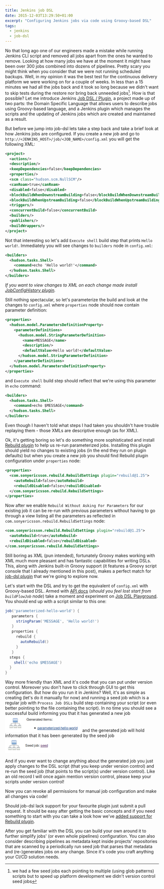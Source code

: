 ```yaml
---
title: Jenkins job DSL
date: 2015-12-03T13:29:50+01:00
excerpt: "Configuring Jenkins jobs via code using Groovy-based DSL"
tags:
  - jenkins
  - job-dsl
---
```


No that long ago one of our engineers made a mistake while running Jenkins CLI script and removed all jobs apart from the ones he wanted to remove.
Looking at how many jobs we have at the moment it might have been over 300 jobs combined into dozens of pipelines.
Pretty scary you might think when you consider that we were not running scheduled backups.
Well, in my opinion it was the best test for the continuous delivery platform we were working on for a couple of weeks.
In less than a 15 minutes we had all the jobs back and it took so long because we didn't want to skip tests during the restore nor bring back unneeded jobs[^1].
How is that possible?
Let me introduce Jenkins [Job DSL / Plugin](https://github.com/jenkinsci/job-dsl-plugin), a project made up of two parts: the Domain Specific Language that allows users to describe jobs using Groovy-based language, and a Jenkins plugin which manages the scripts and the updating of Jenkins jobs which are created and maintained as a result.

But before we jump into job-dsl lets take a step back and take a brief look at how Jenkins jobs are configured.
If you create a new job and go to `http://<JENKINS_HOST>/job/<JOB_NAME>/config.xml` you will get the following XML:

```xml
<project>
  <actions/>
  <description/>
  <keepDependencies>false</keepDependencies>
  <properties/>
  <scm class="hudson.scm.NullSCM"/>
  <canRoam>true</canRoam>
  <disabled>false</disabled>
  <blockBuildWhenDownstreamBuilding>false</blockBuildWhenDownstreamBuilding>
  <blockBuildWhenUpstreamBuilding>false</blockBuildWhenUpstreamBuilding>
  <triggers/>
  <concurrentBuild>false</concurrentBuild>
  <builders/>
  <publishers/>
  <buildWrappers/>
</project>
```

Not that interesting so let's add `Execute shell` build step that prints `Hello world!`.
Immediately you will see changes to `builders` node in `config.xml`:

```xml
<builders>
  <hudson.tasks.Shell>
    <command>echo 'Hello world!'</command>
  </hudson.tasks.Shell>
</builders>
```

*If you want to view changes to XML on each change made install [JobConfigHistory plugin](https://wiki.jenkins-ci.org/display/JENKINS/JobConfigHistory+Plugin).*

Still nothing spectacular, so let's parameterize the build and look at the changes to `config.xml` where `properties` node should now contain parameter definition:

```xml
<properties>
  <hudson.model.ParametersDefinitionProperty>
    <parameterDefinitions>
      <hudson.model.StringParameterDefinition>
        <name>MESSAGE</name>
        <description/>
        <defaultValue>Hello world!</defaultValue>
      </hudson.model.StringParameterDefinition>
    </parameterDefinitions>
  </hudson.model.ParametersDefinitionProperty>
</properties>
```

and `Execute shell` build step should reflect that we're using this parameter in `echo` command:

```xml
<builders>
  <hudson.tasks.Shell>
    <command>echo $MESSAGE</command>
  </hudson.tasks.Shell>
</builders>
```

Even though I haven't told what steps I had taken you shouldn't have trouble replaying them - those XMLs are descriptive enough (as for XML).

Ok, it's getting boring so let's do something more sophisticated and install [Rebuild plugin](https://wiki.jenkins-ci.org/display/JENKINS/Rebuild+Plugin) to help us re-run parameterized jobs.
Installing this plugin should yield no changes to existing jobs (in the end they run on plugin defaults) but when you create a new job you should find Rebuild plugin configuration under `properties` node:

```xml
<properties>
  <com.sonyericsson.rebuild.RebuildSettings plugin="rebuild@1.25">
    <autoRebuild>false</autoRebuild>
    <rebuildDisabled>false</rebuildDisabled>
  </com.sonyericsson.rebuild.RebuildSettings>
</properties>
```

Now after we enable `Rebuild Without Asking For Parameters` for our existing job it can be re-run with previous parameters without having to go through a view listing all the parameters as reflected in `com.sonyericsson.rebuild.RebuildSettings` node:

```xml
<com.sonyericsson.rebuild.RebuildSettings plugin="rebuild@1.25">
  <autoRebuild>true</autoRebuild>
  <rebuildDisabled>false</rebuildDisabled>
</com.sonyericsson.rebuild.RebuildSettings>
```

Still boring as XML (pun intended), fortunately Groovy makes working with XML much more pleasant and has fantastic capabilities for writing DSLs.
This, along with Jenkins built-in Groovy support (it features a Groovy script console that I already mentioned in this post), makes a perfect match for [job-dsl plugin]((https://github.com/jenkinsci/job-dsl-plugin)) that we're going to explore now.

Let's start with the DSL and try to get the equivalent of `config.xml` with Groovy-based DSL.
Armed with [API docs](https://jenkinsci.github.io/job-dsl-plugin/) (*should you feel lost start from `buildFlowJob` node*) take a moment and experiment on [Job DSL Playground](http://job-dsl.herokuapp.com/).
You should end up with a script similar to this one:

```groovy
job('parameterized-hello-world') {
   parameters {
     stringParam('MESSAGE', 'Hello world!') 
   }
   properties {
     rebuild {
       autoRebuild()
     }
   }
  steps {
    shell('echo $MESSAGE')
  }
}
```

Way more friendly than XML and it's code that you can put under version control.
Moreover you don't have to click through GUI to get this configuration.
But how do you run it in Jenkins?
Well, it's as simple as creating (let's do it manually for now) and running a seed job which is a regular job with `Process Job DSLs` build step containing your script (or even better pointing to the file containing the script).
In no time you should see a successful build informing you that it has generated a new job
![alt text](../images/posts/jenkins-job-dsl/seed-generated-items.png "seed generated items")
and the generated job will hold information that it has been generated by the seed job
![alt text](../images/posts/jenkins-job-dsl/job-reference-to-seed.png "job reference do seed")

And if you ever want to change anything about the generated job you just apply changes to the DSL script (that you keep under version control) and re-run the seed job (that points to the script(s) under version control).
Like an old record I will once again mention version control, please keep your scripts under version control!

Now you can revoke all permissions for manual job configuration and make all changes via code!

Should job-dsl lack support for your favourite plugin just submit a pull request.
It should be easy after getting the basic concepts and if you need something to start with you can take a look how we've [added support for Rebuild plugin](https://github.com/jenkinsci/job-dsl-plugin/pull/606/files).

After you get familiar with the DSL you can build your own around it to further simplify jobs' (or even whole pipelines) configuration.
You can also consider describing pipelines as metadata kept inside projects' repositories that are scanned by a periodically run seed job that parses that metadata and (re-)generates jobs on any change.
Since it's code you craft anything your CI/CD solution needs.

[^1]: we had a few seed jobs each pointing to multiple (using glob patterns) scripts but to speed up platform development we didn't version control seed jobs
